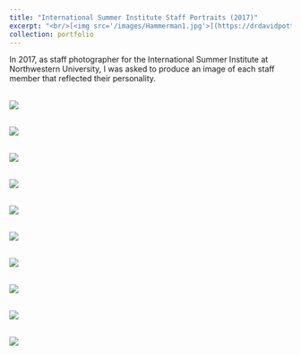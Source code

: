 ```yaml
---
title: "International Summer Institute Staff Portraits (2017)"
excerpt: "<br/>[<img src='/images/Hammerman1.jpg'>](https://drdavidpotter.github.io/portfolio/D_StaffPortraitsISI2017/)"
collection: portfolio
---
```


In 2017, as staff photographer for the International Summer Institute at Northwestern University,  I was asked to produce an image of each staff member that reflected their personality. 

<br/><img src='/images/Brian2.jpg'>

<br/><img src='/images/Daniel1.jpg'>

<br/><img src='/images/Hammerman1.jpg'>

<br/><img src='/images/Jen.jpg'>

<br/><img src='/images/Julia2b.jpg'>

<br/><img src='/images/Kathleen2.jpg'>

<br/><img src='/images/Ken2.jpg'>

<br/><img src='/images/Khadeen_V2.jpg'>

<br/><img src='/images/Lisa1.jpg'>

<br/><img src='/images/Mike1.jpg'>